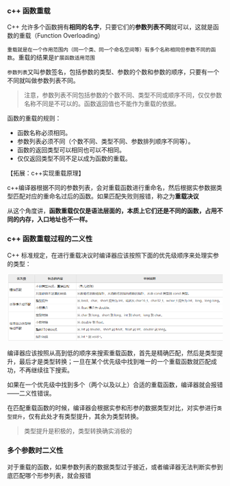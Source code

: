 ### c++ 函数重载

C++ 允许多个函数拥有**相同的名字**，只要它们的**参数列表不同**就可以，这就是函数的重载（Function Overloading）

`重载就是在一个作用范围内（同一个类、同一个命名空间等）有多个名称相同但参数不同的函数`。重载的结果是`扩展函数适用范围`

`参数列表`又叫参数签名，包括参数的类型、参数的个数和参数的顺序，只要有一个不同就叫做参数列表不同。

> 注意，参数列表不同包括参数的个数不同、类型不同或顺序不同，仅仅参数名称不同是不可以的。函数返回值也不能作为重载的依据。

函数的重载的规则：

-   函数名称必须相同。
-   参数列表必须不同（个数不同、类型不同、参数排列顺序不同等）。
-   函数的返回类型可以相同也可以不相同。
-   仅仅返回类型不同不足以成为函数的重载。

【拓展：c++实现重载原理】

c++编译器根据不同的参数列表，会对重载函数进行重命名，然后根据实参数据类型匹配对应的重命名过后的函数。如果匹配失败则报错，称之为**重载决议**

从这个角度讲，**函数重载仅仅是语法层面的，本质上它们还是不同的函数，占用不同的内存，入口地址也不一样。**

### c++ 函数重载过程的二义性

C++ 标准规定，在进行重载决议时编译器应该按照下面的优先级顺序来处理实参的类型：

![](../../../images/Snipaste_2023-06-08_20-07-32.png)

编译器应该按照从高到低的顺序来搜索重载函数，首先是精确匹配，然后是类型提升，最后才是类型转换；一旦在某个优先级中找到唯一的一个重载函数就匹配成功，不再继续往下搜索。

如果在一个优先级中找到多个（两个以及以上）合适的重载函数，编译器就会报错——二义性错误。

在匹配重载函数的时候，编译器会根据实参和形参的数据类型对比，对实参进行`类型提升`，仅有此处才有类型提升，其余为类型转换。

> 类型提升是积极的，类型转换确实消极的

### 多个参数时二义性

对于重载的函数，如果参数列表的数据类型过于接近，或者编译器无法判断实参到底匹配哪个形参列表，就会报错
